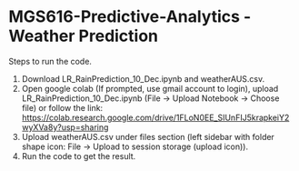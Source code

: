# MGS616-Predictive-Analytics - Weather Prediction 
Steps to run the code.
1. Download LR_RainPrediction_10_Dec.ipynb and weatherAUS.csv.
2. Open google colab (If prompted, use gmail account to login), upload LR_RainPrediction_10_Dec.ipynb (File -> Upload Notebook -> Choose file) or follow the link: https://colab.research.google.com/drive/1FLoN0EE_SIUnFIJ5krapkeiY2wyXVa8y?usp=sharing
3. Upload weatherAUS.csv under files section (left sidebar with folder shape icon: File -> Upload to session storage (upload icon)).
4. Run the code to get the result.
